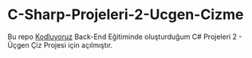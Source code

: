 ﻿# C-Sharp-Projeleri-2-Ucgen-Cizme
 Bu repo [Kodluyoruz](https://www.kodluyoruz.org) Back-End Eğitiminde oluşturduğum C# Projeleri 2 - Üçgen Çiz Projesi için açılmıştır.
